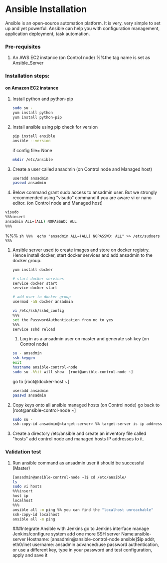# Ansible Installation

Ansible is an open-source automation platform. It is very, very simple to set up and yet powerful. Ansible can help you with configuration management, application deployment, task automation.

### Pre-requisites

1. An AWS EC2 instance (on Control node) %%the tag name is set as Ansible_Server

### Installation steps:
#### on Amazon EC2 instance

1. Install python and python-pip
   ```sh
   sudo su -
   yum install python
   yum install python-pip
   ```
1. Install ansible using pip check for version
    ```sh
    pip install ansible
   ansible --version
   ```
   if config file= None
   ```sh
   mkdir /etc/ansible
   ```
1. Create a user called ansadmin (on Control node and Managed host)  
   ```sh
   useradd ansadmin
   passwd ansadmin
   ```
1. Below command grant sudo access to ansadmin user. But we strongly recommended using "visudo" command if you are aware vi or nano editor.  (on Control node and Managed host)
```sh
visudo
%%%insert
ansadmin ALL=(ALL) NOPASSWD: ALL
%%%
 ```
 
%%%   ```sh
 %%%  echo "ansadmin ALL=(ALL) NOPASSWD: ALL" >> /etc/sudoers
   %%%```
   


1. Ansible server used to create images and store on docker registry. Hence install docker, start docker services and add ansadmin to the docker group. 
   ```sh
   yum install docker
   
   # start docker services 
   service docker start
   service docker start 
   
   # add user to docker group 
   usermod -aG docker ansadmin

   ```
   
   ```sh
   vi /etc/ssh/sshd_config
   %%%
   set the PasswordAuthentication from no to yes
   %%%
   service sshd reload
   ```
   
   1. Log in as a ansadmin user on master and generate ssh key (on Control node)
   ```sh 
   su - ansadmin
   ssh-keygen
   exit
   hostname ansible-control-node
   sudo su -%%it will show  [root@ansible-control-node ~] 
   ```
   go to [root@docker-host ~]
   ```sh 
   useradd ansadmin
   passwd ansadmin
   ```
1. Copy keys onto all ansible managed hosts (on Control node)
go back to [root@ansible-control-node ~] 
   ```sh 
   sudo su -
   ssh-copy-id ansadmin@<target-server> %% target-server is ip address in dockerhost, which can be found by typing "ip addr" in the terminal of [root@docker-host ~] eth0/inet %%
   ```
1. Create a directory /etc/ansible and create an inventory file called "hosts" add control node and managed hosts IP addresses to it. 
 
### Validation test

   
1. Run ansible command as ansadmin user it should be successful (Master)
   ```sh 
   [ansadmin@ansible-control-node ~]$ cd /etc/ansible/
   ls
   sudo vi hosts
   %%%insert
   host ip
   localhost
   %%%
   ansible all -m ping %% you can find the "localhost unreachable"
   ssh-copy-id localhost
   ansible all -m ping
   ```
   
   ###Integrate Ansible with Jenkins
   go to Jenkins interface
   manage Jenkins/configure system
   add one more SSH server
   Name:ansible-server
   Hostname: [ansadmin@ansible-control-node ansible]$ip addr, eth0/inet
   username: ansadmin
   advanced/use password authentication, or use a different key, type in your password and test configuration, apply and save it
